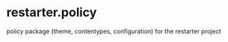restarter.policy
================

policy package (theme, contentypes, configuration) for the restarter project